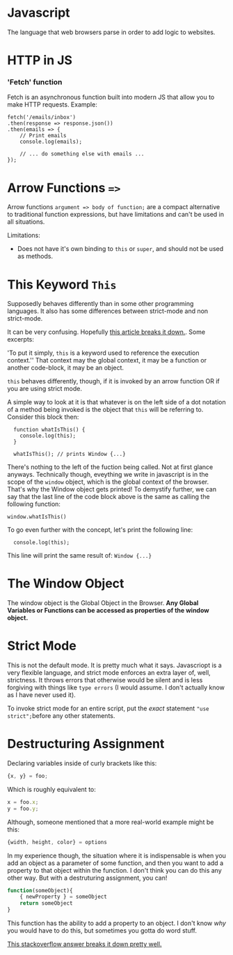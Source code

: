 # Javascript

The language that web browsers parse in order to add logic to websites.

# HTTP in JS
### 'Fetch' function
Fetch is an asynchronous function built into modern JS that allow you to make HTTP requests. Example:

```
fetch('/emails/inbox')
.then(response => response.json())
.then(emails => {
    // Print emails
    console.log(emails);

    // ... do something else with emails ...
});
```


# Arrow Functions `=>`
Arrow functions `argument => body of function;` are a compact alternative to traditional function expressions, but have limitations and can't be used in all situations.

Limitations:
- Does not have it's own binding to `this` or `super`, and should not be used as methods.

# This Keyword `This` 
Supposedly behaves differently than in some other programming languages. It also has some differences between strict-mode and non strict-mode.

It can be very confusing. Hopefully [this article breaks it down.](https://dev.to/chuckchoiboi/is-this-really-that-complicated-in-javascript-4o3h). Some excerpts:

'To put it simply, `this` is a keyword used to reference the execution context.'' That context may the global context, it may be a function or another code-block, it may be an object.

`this` behaves differently, though, if it is invoked by an arrow function OR if you are using strict mode.

A simple way to look at it is that whatever is on the left side of a dot notation of a method being invoked is the object that `this` will be referring to. Consider this block then:

```
  function whatIsThis() {
    console.log(this);
  }

  whatIsThis(); // prints Window {...}
```

There's nothing to the left of the fuction being called. Not at first glance anyways. Technically though, eveything we write in javascript is in the scope of the `window` object, which is the global context of the browser. That's why the Window object gets printed! To demystify further, we can say that the last line of the code block above is the same as calling the following function:

`window.whatIsThis()`

To go even further with the concept, let's print the following line:

```
  console.log(this); 
```

This line will print the same result of: `Window {...}`

# The Window Object
The window object is the Global Object in the Browser. **Any Global Variables or Functions can be accessed as properties of the window object.**

# Strict Mode
This is not the default mode. It is pretty much what it says. Javascriopt is a very flexible language, and strict mode enforces an extra layer of, well, strictness. It throws errors that otherwise would be silent and is less forgiving with things like `type errors` (I would assume. I don't actually know as I have never used it).

To invoke strict mode for an entire script, put the _exact_ statement `"use strict";`before any other statements.

# Destructuring Assignment
Declaring variables inside of curly brackets like this:

```javascript
{x, y} = foo;
```

Which is roughly equivalent to:

```javascript
x = foo.x;
y = foo.y;
```

Although, someone mentioned that a more real-world example might be this:
```javascript
{width, height, color} = options
```

In my experience though, the situation where it is indispensable is when you add an object as a parameter of some function, and then you want to add a property to that object within the function. I don't think you can do this any other way. But with a destruturing assignment, you can!

```javascript
function(someObject){
	{ newProperty } = someObject
	return someObject
}
```

This function has the ability to add a property to an object. I don't know *why* you would have to do this, but sometimes you gotta do word stuff.

[This stackoverflow answer breaks it down pretty well.](https://stackoverflow.com/questions/25187903/what-do-curly-braces-around-javascript-variable-name-mean)